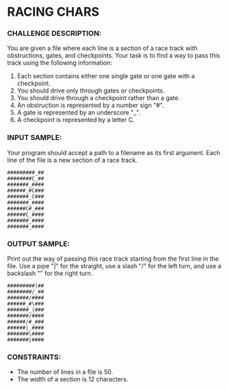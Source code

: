 # RACING CHARS

### CHALLENGE DESCRIPTION:

You are given a file where each line is a section of a race track with obstructions, gates, and checkpoints. Your task is to find a way to pass this track using the following information:

1. Each section contains either one single gate or one gate with a checkpoint. 
2. You should drive only through gates or checkpoints. 
3. You should drive through a checkpoint rather than a gate. 
4. An obstruction is represented by a number sign "#". 
5. A gate is represented by an underscore "_". 
6. A checkpoint is represented by a letter C.

### INPUT SAMPLE:

Your program should accept a path to a filename as its first argument. Each line of the file is a new section of a race track.

```
#########_##
########C_##
#######_####
######_#C###
#######_C###
#######_####
######C#_###
######C_####
#######_####
#######_####
```

### OUTPUT SAMPLE:

Print out the way of passing this race track starting from the first line in the file. Use a pipe "|" for the straight, use a slash "/" for the left turn, and use a backslash "\" for the right turn.

```
#########|##
########/_##
#######/####
######_#\###
#######_|###
#######/####
######/#_###
######|_####
#######\####
#######|####
```

### CONSTRAINTS:

* The number of lines in a file is 50.
* The width of a section is 12 characters.